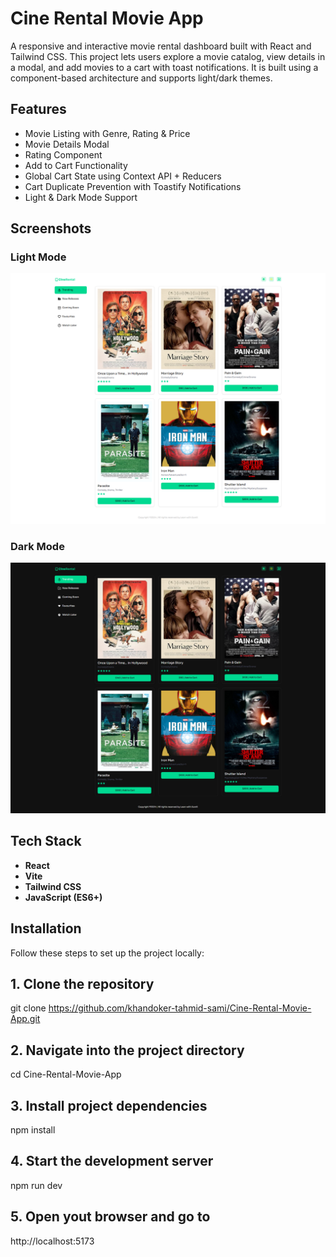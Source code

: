 # Cine Rental Movie App

A responsive and interactive movie rental dashboard built with React and Tailwind CSS. This project lets users explore a movie catalog, view details in a modal, and add movies to a cart with toast notifications. It is built using a component-based architecture and supports light/dark themes.

## Features

- Movie Listing with Genre, Rating & Price
- Movie Details Modal
- Rating Component
- Add to Cart Functionality
- Global Cart State using Context API + Reducers
- Cart Duplicate Prevention with Toastify Notifications
- Light & Dark Mode Support

## Screenshots

### Light Mode

![Light Mode Screenshot](./Light%20Mode.png)

### Dark Mode

![Dark Mode Screenshot](./Dark%20Mode.png)

## Tech Stack

- **React**
- **Vite**
- **Tailwind CSS**
- **JavaScript (ES6+)**

## Installation

Follow these steps to set up the project locally:

## 1. Clone the repository

git clone https://github.com/khandoker-tahmid-sami/Cine-Rental-Movie-App.git

## 2. Navigate into the project directory

cd Cine-Rental-Movie-App

## 3. Install project dependencies

npm install

## 4. Start the development server

npm run dev

## 5. Open yout browser and go to

http://localhost:5173
